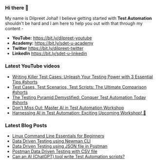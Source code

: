 ### Hi there 👋

My name is Dilpreet Johal! I believe getting started with **Test Automation** shouldn't be hard and I am here to help you out with that through my content -

- **YouTube:** https://bit.ly/dilpreet-youtube
- **Academy:** https://bit.ly/sdet-u-academy
- **Twitter** https://bit.ly/dilpreet-twitter
- **LinkedIn** https://bit.ly/sdet-u-linkedin

### Latest YouTube videos

<!-- YOUTUBE-VIDEOS-LIST:START -->
- [Writing Killer Test Cases: Unleash Your Testing Power with 3 Essential Tips #shorts](https://www.youtube.com/watch?v=NTQEm7NYUGo)
- [Test Cases, Test Scenarios, Test Scripts: The Ultimate Comparison #shorts](https://www.youtube.com/watch?v=GWr9V2zyL10)
- [The Testing Pyramid Demystified: Conquer Test Automation Today #shorts](https://www.youtube.com/watch?v=zph_4tYvBgI)
- [Don&#39;t Miss Out: Master AI in Test Automation Workshop](https://www.youtube.com/watch?v=dXYRenavFuI)
- [Harnessing AI in Test Automation: Exciting Upcoming Workshop! 🚀](https://www.youtube.com/watch?v=8CgSuBu-nXA)
<!-- YOUTUBE-VIDEOS-LIST:END -->


### Latest Blog Posts
<!-- BLOG-POST-LIST:START -->
- [Linux Command Line Essentials for Beginners](https://automationbro.com/blog/linux-command-line/?utm_source=rss&utm_medium=rss&utm_campaign=linux-command-line)
- [Data Driven Testing using Newman CLI](https://automationbro.com/blog/newman-data-driven-testing/?utm_source=rss&utm_medium=rss&utm_campaign=newman-data-driven-testing)
- [Data Driven Testing using JSON file in Postman](https://automationbro.com/blog/data-driven-testing-using-json-file-in-postman/?utm_source=rss&utm_medium=rss&utm_campaign=data-driven-testing-using-json-file-in-postman)
- [Postman Data Driven Testing with CSV file](https://automationbro.com/blog/postman-csv-data-driven-testing/?utm_source=rss&utm_medium=rss&utm_campaign=postman-csv-data-driven-testing)
- [Can an AI &lpar;ChatGPT&rpar; tool write Test Automation scripts?](https://automationbro.com/blog/chatgpt-test-automation/?utm_source=rss&utm_medium=rss&utm_campaign=chatgpt-test-automation)
<!-- BLOG-POST-LIST:END -->
